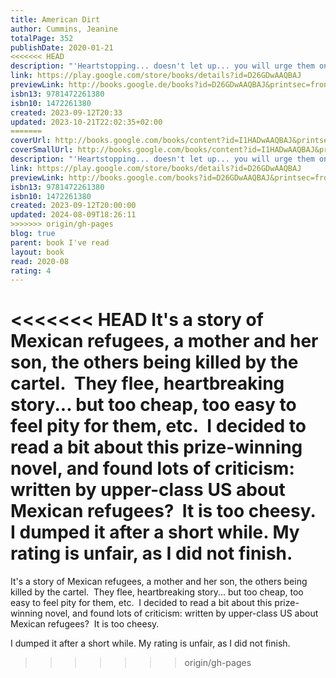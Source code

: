 ```yaml
---  
title: American Dirt  
author: Cummins, Jeanine  
totalPage: 352  
publishDate: 2020-01-21  
<<<<<<< HEAD
description: "'Heartstopping... doesn't let up... you will urge them on, fists clenched' The Times An extraordinary story of the lengths a mother will go to to save her son, AMERICAN DIRT has sold over 2 million copies worldwide. It's time to read what you've been missing. Lydia Perez owns a bookshop in Acapulco, Mexico, and is married to a fearless journalist. Luca, their eight-year-old son, completes the picture. But it only takes a bullet to rip them apart. In a city in the grip of a drug cartel, friends become enemies overnight, and Lydia has no choice but to flee with Luca at her side. North for the border... whatever it takes to stay alive. The journey is dangerous - not only for them, but for those they encounter along the way. Who can be trusted? And what sacrifices is Lydia prepared to make? *An Instant New York Times #1 Bestseller 2020* *An Instant Sunday Times Top Ten Bestseller 2020* *Over 2 million copies sold globally* *A Richard and Judy Bookclub Pick* *An Oprah's Book Club Pick* *A BBC Radio 4 Book at Bedtime*"  
link: https://play.google.com/store/books/details?id=D26GDwAAQBAJ  
previewLink: http://books.google.de/books?id=D26GDwAAQBAJ&printsec=frontcover&dq=american+dirt&hl=&as_pt=BOOKS&cd=5&source=gbs_api  
isbn13: 9781472261380  
isbn10: 1472261380  
created: 2023-09-12T20:33  
updated: 2023-10-21T22:02:35+02:00  
=======
coverUrl: http://books.google.com/books/content?id=I1HADwAAQBAJ&printsec=frontcover&img=1&zoom=1&edge=curl&source=gbs_api  
coverSmallUrl: http://books.google.com/books/content?id=I1HADwAAQBAJ&printsec=frontcover&img=1&zoom=5&edge=curl&source=gbs_api  
description: "'Heartstopping... doesn't let up... you will urge them on, fists clenched' The Times An extraordinary story of the lengths a mother will go to to save her son, AMERICAN DIRT has sold over 2 million copies worldwide. It's time to read what you've been missing. Lydia Perez owns a bookshop in Acapulco, Mexico, and is married to a fearless journalist. Luca, their eight-year-old son, completes the picture. But it only takes a bullet to rip them apart. In a city in the grip of a drug cartel, friends become enemies overnight, and Lydia has no choice but to flee with Luca at her side. North for the border... whatever it takes to stay alive. The journey is dangerous - not only for them, but for those they encounter along the way. Who can be trusted? And what sacrifices is Lydia prepared to make? *An Instant New York Times #1 Bestseller 2020* *An Instant Sunday Times Top Ten Bestseller 2020* *Over 2 million copies sold globally* *A Richard and Judy Bookclub Pick* *An Oprah's Book Club Pick* *A BBC Radio 4 Book at Bedtime*"  
link: https://play.google.com/store/books/details?id=D26GDwAAQBAJ  
previewLink: http://books.google.com/books?id=D26GDwAAQBAJ&printsec=frontcover&dq=american+dirt&hl=&as_pt=BOOKS&cd=5&source=gbs_api  
isbn13: 9781472261380  
isbn10: 1472261380  
created: 2023-09-12T20:00:00  
updated: 2024-08-09T18:26:11  
>>>>>>> origin/gh-pages
blog: true  
parent: book I've read  
layout: book  
read: 2020-08  
rating: 4  
---  
```

  
<<<<<<< HEAD
It's a story of Mexican refugees, a mother and her son, the others being killed by the cartel.  They flee, heartbreaking story... but too cheap, too easy to feel pity for them, etc.  I decided to read a bit about this prize-winning novel, and found lots of criticism: written by upper-class US about Mexican refugees?  It is too cheesy.  I dumped it after a short while.  My rating is unfair, as I did not finish. 
=======
It's a story of Mexican refugees, a mother and her son, the others being killed by the cartel.  They flee, heartbreaking story... but too cheap, too easy to feel pity for them, etc.  I decided to read a bit about this prize-winning novel, and found lots of criticism: written by upper-class US about Mexican refugees?  It is too cheesy.    
  
I dumped it after a short while. My rating is unfair, as I did not finish.  
>>>>>>> origin/gh-pages
